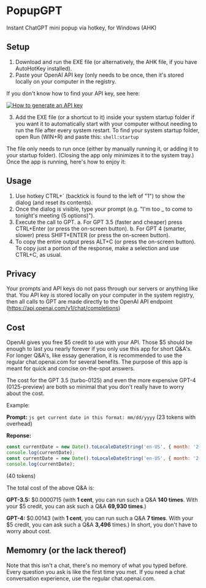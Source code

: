 # PopupGPT
Instant ChatGPT mini popup via hotkey, for Windows (AHK)

## Setup
1. Download and run the EXE file (or alternatively, the AHK file, if you have AutoHotKey installed).
2. Paste your OpenAI API key (only needs to be once, then it's stored locally on your computer in the registry.

If you don't know how to find your API key, see here:

[![How to generate an API key](http://img.youtube.com/vi/nafDyRsVnXU/0.jpg)](http://www.youtube.com/watch?v=nafDyRsVnXU)

3. Add the EXE file (or a shortcut to it) inside your system startup folder if you want it to automatically start with your computer without needing to run the file after every system restart.
To find your system startup folder, open Run (WIN+R) and paste this: `shell:startup`

The file only needs to run once (either by manually running it, or adding it to your startup folder). (Closing the app only minimizes it to the system tray.)
Once the app is running, here's how to enjoy it:

## Usage
1. Use hotkey CTRL+` (backtick is found to the left of "1") to show the dialog (and reset its contents).
2. Once the dialog is visible, type your prompt (e.g. "I'm too _ to come to tonight's meeting (5 options)").
3. Execute the call to GPT.
  a. For GPT 3.5 (faster and cheaper) press CTRL+Enter (or press the on-screen button).
  b. For GPT 4 (smarter, slower) press SHIFT+ENTER (or press the on-screen button).
4. To copy the entire output press ALT+C (or press the on-screen button). To copy just a portion of the response, make a selection and use CTRL+C, as usual.

## Privacy
Your prompts and API keys do not pass through our servers or anything like that. You API key is stored locally on your computer in the system registry, then all calls to GPT are made directly to the OpenAI API endpoint (https://api.openai.com/v1/chat/completions)

## Cost
OpenAI gives you free $5 credit to use with your API. Those $5 should be enough to last you nearly forever if you only use this app for short Q&A's. For longer Q&A's, like essay generation, it is recommended to use the regular chat.openai.com for several benefits. The purpose of this app is meant for quick and concise on-the-spot answers.

The cost for the GPT 3.5 (turbo-0125) and even the more expensive GPT-4 (0125-preview) are both so minimal that you don't really have to worry about the cost. 

Example:

**Prompt:** `js get current date in this format: mm/dd/yyyy` (23 tokens with overhead)

**Reponse:**
```javascript
const currentDate = new Date().toLocaleDateString('en-US', { month: '2-digit', day: '2-digit', year: 'numeric' });
console.log(currentDate);
const currentDate = new Date().toLocaleDateString('en-US', { month: '2-digit', day: '2-digit', year: 'numeric' });
console.log(currentDate);
```
(40 tokens)

The total cost of the above Q&A is:

**GPT-3.5:** $0.0000715 (with **1 cent**, you can run such a Q&A **140 times**. With your $5 credit, you can ask such a Q&A **69,930 times**.) 

**GPT-4:** $0.00143 (with **1 cent**, you can run such a Q&A **7 times**. With your $5 credit, you can ask such a Q&A **3,496** times.) 
In short, you don't have to worry about cost.

## Memomry (or the lack thereof)
Note that this isn't a chat, there's no memory of what you typed before. Every question you ask is like the first time you met. If you need a chat conversation experience, use the regular chat.openai.com.
